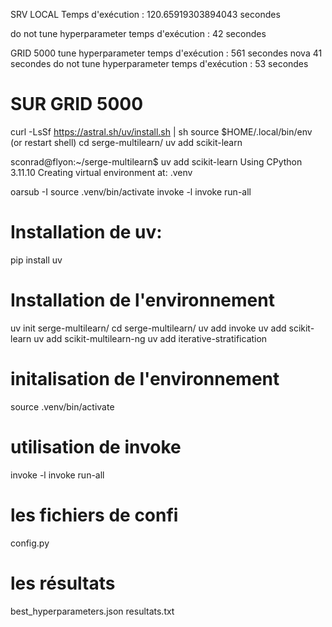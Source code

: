 SRV LOCAL
Temps d'exécution : 120.65919303894043 secondes


do not tune hyperparameter temps d'exécution : 42 secondes


GRID 5000
tune hyperparameter temps d'exécution : 561 secondes
nova 41 secondes
do not tune hyperparameter temps d'exécution : 53 secondes


# SUR GRID 5000
curl -LsSf https://astral.sh/uv/install.sh | sh
source $HOME/.local/bin/env (or restart shell)
cd serge-multilearn/
uv add scikit-learn

sconrad@flyon:~/serge-multilearn$ uv add scikit-learn
Using CPython 3.11.10
Creating virtual environment at: .venv

oarsub -I
source .venv/bin/activate
invoke -l 
invoke run-all

 # Installation de uv:

pip install uv

# Installation de l'environnement
uv init serge-multilearn/
cd serge-multilearn/
uv add invoke
uv add scikit-learn
uv add scikit-multilearn-ng
uv add iterative-stratification

# initalisation de l'environnement
source .venv/bin/activate

# utilisation de invoke
invoke -l
invoke run-all

# les fichiers de confi
config.py

# les résultats
best_hyperparameters.json
resultats.txt
